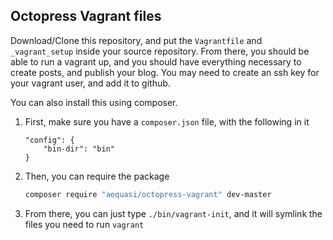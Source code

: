 Octopress Vagrant files
---

Download/Clone this repository, and put the `Vagrantfile` and `_vagrant_setup` inside your source repository. From there, you should be able to run a vagrant up, and you should have everything necessary to create posts, and publish your blog. You may need to create an ssh key for your vagrant user, and add it to github.


You can also install this using composer.

1. First, make sure you have a `composer.json` file, with the following in it

	```
	"config": {
		"bin-dir": "bin"
	}
	```

2. Then, you can require the package

	```sh
	composer require "aequasi/octopress-vagrant" dev-master
	```

3. From there, you can just type `./bin/vagrant-init`, and it will symlink the files you need to run `vagrant`
